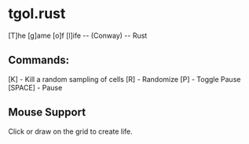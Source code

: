 # tgol.rust
[T]he [g]ame [o]f [l]ife -- (Conway) -- Rust

## Commands:

[K] - Kill a random sampling of cells
[R] - Randomize
[P] - Toggle Pause
[SPACE] - Pause

## Mouse Support
Click or draw on the grid to create life.

